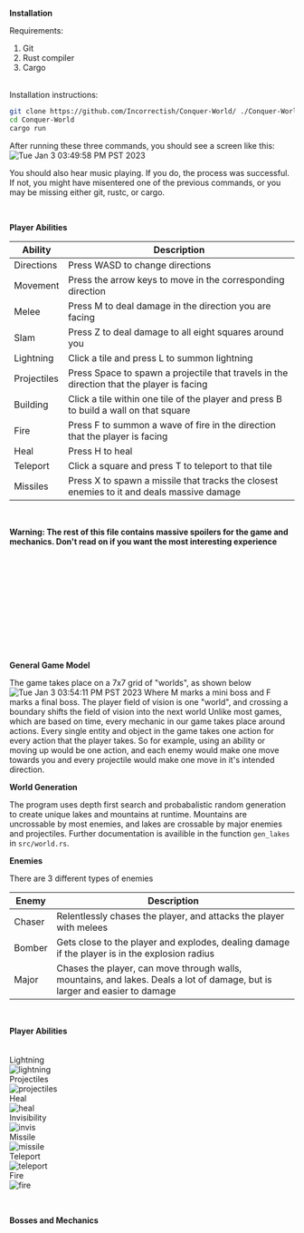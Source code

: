 **Installation**

Requirements:
<ol>
<li>    Git 
<li>    Rust compiler
<li>    Cargo
</ol>
<br>
Installation instructions:

```sh
git clone https://github.com/Incorrectish/Conquer-World/ ./Conquer-World
cd Conquer-World
cargo run 
```

After running these three commands, you should see a screen like this:
![Tue Jan  3 03:49:58 PM PST 2023](https://user-images.githubusercontent.com/84337209/210460190-1b1d0d37-8cf3-4a56-94e8-b37bdacc4d3d.jpg)

You should also hear music playing. If you do, the process was successful. If not, you might have misentered one of the previous commands, or you may be missing either git, rustc, or cargo.



<br>


**Player Abilities**

| Ability | Description |
| --- | --- |
| Directions | Press WASD to change directions |
| Movement | Press the arrow keys to move in the corresponding direction |
| Melee | Press M to deal damage in the direction you are facing |
| Slam | Press Z to deal damage to all eight squares around you |
| Lightning | Click a tile and press L to summon lightning |
| Projectiles | Press Space to spawn a projectile that travels in the direction that the player is facing |
| Building | Click a tile within one tile of the player and press B to build a wall on that square |
| Fire | Press F to summon a wave of fire in the direction that the player is facing |
| Heal | Press H to heal |
| Teleport | Click a square and press T to teleport to that tile |
| Missiles | Press X to spawn a missile that tracks the closest enemies to it and deals massive damage |
<br>

**Warning: The rest of this file contains massive spoilers for the game and mechanics. Don't read on if you want the most interesting experience**
<br>
<br>
<br>
<br>
<br>
<br>
<br>
<br>
<br>
<br>
<br>
<br>

**General Game Model**

The game takes place on a 7x7 grid of "worlds", as shown below
![Tue Jan  3 03:54:11 PM PST 2023](https://user-images.githubusercontent.com/84337209/210460606-535e08dd-6611-427e-85a8-3ed29d330a16.jpg)
Where M marks a mini boss and F marks a final boss. 
The player field of vision is one "world", and crossing a boundary shifts the field of vision into the next world
Unlike most games, which are based on time, every mechanic in our game takes place around actions. Every single entity and object in the game takes one
action for every action that the player takes. So for example, using an ability or moving up would be one action, and each enemy would make one move
towards you and every projectile would make one move in it's intended direction.

**World Generation**

The program uses depth first search and probabalistic random generation to create unique lakes and mountains at runtime. Mountains are uncrossable by most 
enemies, and lakes are crossable by major enemies and projectiles. Further documentation is availible in the function `gen_lakes` in `src/world.rs`.

**Enemies**

There are 3 different types of enemies

| Enemy | Description |
| --- | --- |
| Chaser | Relentlessly chases the player, and attacks the player with melees |
| Bomber | Gets close to the player and explodes, dealing damage if the player is in the explosion radius |
| Major | Chases the player, can move through walls, mountains, and lakes. Deals a lot of damage, but is larger and easier to damage | 

<br>

**Player Abilities**
<br>
<br>
<br>
Lightning
<br>
![lightning](https://user-images.githubusercontent.com/84337209/210485645-a814326b-6065-468a-aede-c7ee2aab7303.gif)
<br>
Projectiles
<br>
![projectiles](https://user-images.githubusercontent.com/84337209/210485696-897ba642-ba4a-4092-89d3-e56baf650107.gif)
<br>
Heal
<br>
![heal](https://user-images.githubusercontent.com/84337209/210509129-7c7df29a-f9ea-403a-9c3d-5bb42944d8ff.gif)
<br>
Invisibility
<br>
![invis](https://user-images.githubusercontent.com/84337209/210509134-28172cc0-939d-4234-ae75-dac77ff9c5d9.gif)
<br>
Missile
<br>
![missile](https://user-images.githubusercontent.com/84337209/210509136-e4d1fa7d-3acc-4ff3-affe-6db621039862.gif)
<br>
Teleport
<br>
![teleport](https://user-images.githubusercontent.com/84337209/210509138-5aba55b7-5321-4a4b-9bbc-d78e82d08b84.gif)
<br>
Fire
<br>
![fire](https://user-images.githubusercontent.com/84337209/210509140-dd42970a-f97f-45ca-a608-bde944748ab7.gif)
<br>



<br>

**Bosses and Mechanics**
<br>
<br>
<br>


<br>





